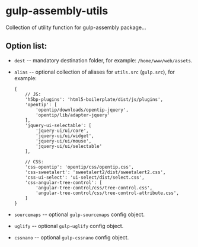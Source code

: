 # gulp-assembly-utils

Collection of utility function for gulp-assembly package...


## Option list:

*   `dest` -- mandatory destination folder, for example: `/home/www/web/assets`.

*   `alias` -- optional collection of aliases for `utils.src` (`gulp.src`), for example:

    ```
    {
        // JS:
        'h5bp-plugins': 'html5-boilerplate/dist/js/plugins',
        'opentip': [
            'opentip/downloads/opentip-jquery',
            'opentip/lib/adapter-jquery'
        ],
        'jquery-ui-selectable': [
            'jquery-ui/ui/core',
            'jquery-ui/ui/widget',
            'jquery-ui/ui/mouse',
            'jquery-ui/ui/selectable'
        ],

        // CSS:
        'css-opentip': 'opentip/css/opentip.css',
        'css-sweetalert': 'sweetalert2/dist/sweetalert2.css',
        'css-ui-select': 'ui-select/dist/select.css',
        'css-angular-tree-control': [
            'angular-tree-control/css/tree-control.css',
            'angular-tree-control/css/tree-control-attribute.css',
        ]
    }
    ```

*   `sourcemaps` -- optional `gulp-sourcemaps` config object.

*   `uglify` -- optional `gulp-uglify` config object.

*   `cssnano` -- optional `gulp-cssnano` config object.
